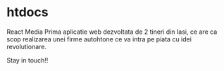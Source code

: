 # htdocs
React Media
Prima aplicatie web dezvoltata de 2 tineri din Iasi, ce are ca scop realizarea unei firme autohtone ce va intra pe piata cu idei revolutionare.

Stay in touch!!
